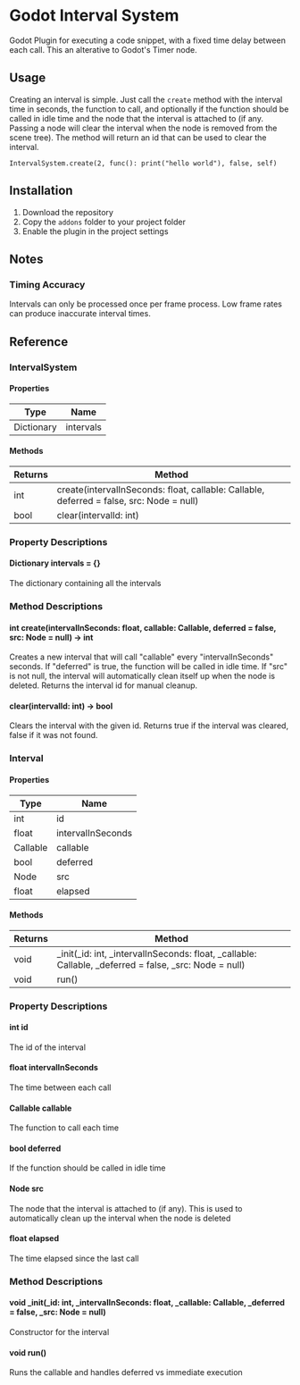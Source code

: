 # Godot Interval System
Godot Plugin for executing a code snippet, with a fixed time delay between each call. This an alterative to Godot's Timer node. 

## Usage
Creating an interval is simple. Just call the `create` method with the interval time in seconds, the function to call, and optionally if the function should be called in idle time and the node that the interval is attached to (if any. Passing a node will clear the interval when the node is removed from the scene tree). The method will return an id that can be used to clear the interval.

```
IntervalSystem.create(2, func(): print("hello world"), false, self)
```

## Installation
1. Download the repository
2. Copy the `addons` folder to your project folder
3. Enable the plugin in the project settings

## Notes
### Timing Accuracy
Intervals can only be processed once per frame process. Low frame rates can produce inaccurate interval times.

## Reference
### IntervalSystem
#### Properties
| Type | Name |
| --- | --- |
| Dictionary | intervals |

#### Methods
| Returns | Method |
| --- | --- |
| int | create(intervalInSeconds: float, callable: Callable, deferred = false, src: Node = null) |
| bool | clear(intervalId: int) |


### Property Descriptions
#### Dictionary intervals = {}
The dictionary containing all the intervals

### Method Descriptions
#### int create(intervalInSeconds: float, callable: Callable, deferred = false, src: Node = null) -> int
Creates a new interval that will call "callable" every "intervalInSeconds" seconds. If "deferred" is true, the function will be called in idle time. If "src" is not null, the interval will automatically clean itself up when the node is deleted. Returns the interval id for manual cleanup.

#### clear(intervalId: int) -> bool
Clears the interval with the given id. Returns true if the interval was cleared, false if it was not found.

### Interval
#### Properties
| Type | Name |
| --- | --- |
| int | id |
| float | intervalInSeconds |
| Callable | callable |
| bool | deferred |
| Node | src |
| float | elapsed |

#### Methods
| Returns | Method |
| --- | --- |
| void | _init(_id: int, _intervalInSeconds: float, _callable: Callable, _deferred = false, _src: Node = null) |
| void | run() |

### Property Descriptions
#### int id
The id of the interval

#### float intervalInSeconds
The time between each call

#### Callable callable
The function to call each time

#### bool deferred
If the function should be called in idle time

#### Node src
The node that the interval is attached to (if any). This is used to automatically clean up the interval when the node is deleted

#### float elapsed
The time elapsed since the last call

### Method Descriptions
#### void _init(_id: int, _intervalInSeconds: float, _callable: Callable, _deferred = false, _src: Node = null)
Constructor for the interval

#### void run()
Runs the callable and handles deferred vs immediate execution
